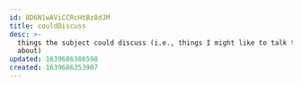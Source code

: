 ```yaml
---
id: 8D6N1wAViCCRcHtBz8dJM
title: couldDiscuss
desc: >-
  things the subject could discuss (i.e., things I might like to talk to her
  about)
updated: 1639686386598
created: 1639686353907
---
```





